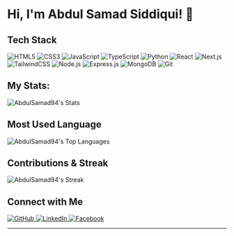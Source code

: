 # Hi, I'm Abdul Samad Siddiqui! 👋

## Tech Stack

<div>
  <img src="https://img.icons8.com/color/60/html-5.png" alt="HTML5"/>
  <img src="https://img.icons8.com/color/60/css3.png" alt="CSS3"/>
  <img src="https://img.icons8.com/color/60/javascript.png" alt="JavaScript"/>
  <img src="https://img.icons8.com/color/60/typescript.png" alt="TypeScript"/>
  <img src="https://img.icons8.com/color/60/python.png" alt="Python"/>
  <img src="https://img.icons8.com/ultraviolet/60/react.png" alt="React"/>
  <img src="https://img.icons8.com/fluency/60/nextjs.png" alt="Next.js"/>
  <img src="https://img.icons8.com/color/60/tailwindcss.png" alt="TailwindCSS"/>
  <img src="https://img.icons8.com/color/60/nodejs.png" alt="Node.js"/>
  <img src="https://img.icons8.com/ios/60/express-js.png" alt="Express.js"/>
  <img src="https://img.icons8.com/color/60/mongodb.png" alt="MongoDB"/>
  <img src="https://img.icons8.com/color/60/git.png" alt="Git"/>
</div>


## My Stats:

![AbdulSamad94's Stats](https://github-readme-stats.vercel.app/api?username=AbdulSamad94&theme=outrun&show_icons=true&hide_border=false&count_private=true)

## Most Used Language
![AbdulSamad94's Top Languages](https://github-readme-stats.vercel.app/api/top-langs/?username=AbdulSamad94&theme=outrun&show_icons=true&hide_border=false&layout=compact)

## Contributions & Streak
![AbdulSamad94's Streak](https://github-readme-streak-stats.herokuapp.com/?user=AbdulSamad94&theme=outrun&hide_border=false)


## Connect with Me
<div>
  <a href="https://github.com/AbdulSamad94">
    <img src="https://img.icons8.com/ios-glyphs/60/github.png" alt="GitHub"/>
  </a>
  <a href="https://www.linkedin.com/in/abdul-samad-siddiqui-0183012b5/">
    <img src="https://img.icons8.com/color/60/linkedin.png" alt="LinkedIn"/>
  </a>
  <a href="https://www.facebook.com/profile.php?id=61571641116655">
    <img src="https://img.icons8.com/color/60/facebook.png" alt="Facebook"/>
  </a>
</div>

----

